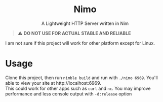 <h1 align="center">Nimo</h1>

<p align="center">A Lightweight HTTP Server written in Nim<p>

> :warning: **DO NOT USE FOR ACTUAL STABLE AND RELIABLE**

I am not sure if this project will work for other platform except for Linux.

# Usage
Clone this project, then run `nimble build` and run with `./nimo 6969`. You'll able to view your site at http://localhost:6969.<br>This could work for other apps such as `curl` and `nc`. You may improve performance and less console output with `-d:release` option
